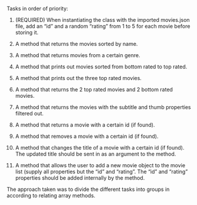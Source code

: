 Tasks in order of priority:

1. (REQUIRED) When instantiating the class with the imported movies.json file, add an “id” and a random “rating” from 1 to 5 for each movie before storing it.

2. A method that returns the movies sorted by name.
3. A method that returns movies from a certain genre.

4. A method that prints out movies sorted from bottom rated to top rated.
5. A method that prints out the three top rated movies.
6. A method that returns the 2 top rated movies and 2 bottom rated movies.

7. A method that returns the movies with the subtitle and thumb properties filtered out.

8. A method that returns a movie with a certain id (if found).
9. A method that removes a movie with a certain id (if found).
10. A method that changes the title of a movie with a certain id (if found). The updated title should be sent in as an argument to the method.

11. A method that allows the user to add a new movie object to the movie list (supply all properties but the “id” and “rating”. The “id” and “rating” properties should be added internally by the method.

The approach taken was to divide the different tasks into groups in according to relating array methods.
